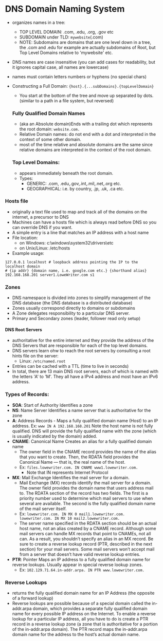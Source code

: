 # DNS Domain Naming System

- organizes names in a tree:
  - TOP LEVEL DOMAIN: .com, .edu, .org, .gov etc
  - SUBDOMAIN under TLD: `mywebsite`(.com)
  - NOTE: Subdomains are domains that are one level down in a tree, the .com and .edu for example are actually subdomains of Root, but Top Level Domains relative to 'mywebsite' etc.
- DNS names are case insensitive (you can add cases for readability, but it ignores capital case, all names are lowercase)
- names must contain letters numbers or hyphens (no special chars)
- Constructing a Full Domain: `{host}.{...subDomains}.{topLevelDomain}`

  - You start at the bottom of the tree and move up separated by dots. (similar to a path in a file system, but reversed)

  ### Fully Qualified Domain Names

  - (aka an Absolute domain)Ends with a trailing dot which represents the root domain: `website.com.`
  - Relative Domain names: do not end with a dot and interpreted in the context of some other domain.
  - most of the time relative and absolute domains are the same since relative domains are interpreted in the context of the root domain.

  ### Top Level Domains:

  - appears immediately beneath the root domain.
  - Types:
    - GENERIC: .com, .edu,.gov,.int,.mil,.net,.org etc.
    - GEOGRAPHICAL: i.e. by country, .jp, .uk, .ca etc.

### Hosts file

- originally a text file used to map and track all of the domains on the internet, a precursor to DNS
- Machines can have a hosts file which is always read before DNS so you can override DNS if you want.
- A simple entry is a line that matches an IP address with a host name
- File location:
  - on Windows: c:\windows\system32\drivers\etc
  - on Unix/Linux: /etc/hosts
- Example usage:

```
127.0.0.1 localhost # loopback address pointing the IP to the localhost domain
# {ip addr} {domain name, i.e. google.com etc.} {shorthand alias}
192.168.168.201 server1.LoweWriter.com s1
```

### Zones

- DNS namespace is divided into zones to simplify management of the DNS database (the DNS database is a distributed database)
- Zones usually correspond directly to domains or subdomains
- A Zone delegates responsibility to a particular DNS server.
- Primary and Secondary zones (leader, follower read only setup)

#### DNS Root Servers

- authoritative for the entire internet and they provide the address of the DNS Servers that are responsible for each of the top level domains.
- DNS servers learn ohw to reach the root servers by consulting a root hints file on the server:
  - Linux: `/etc/named.root`
- Entries can be cached with a TTL (time to live in seconds)
- In total, there are 13 main DNS root servers, each of which is named with the letters 'A' to 'M'. They all have a IPv4 address and most have an IPv6 address.

### Types of Records:

- **SOA**: Start of Authority Identifies a zone
- **NS**: Name Server Identifies a name server that is authoritative for the zone
- **A**: Address Records - Maps a fully qualified domain name (Host) to an IP address. Ex: `www IN A 192.168.168.201` Note the host name is not fully qualified. DNS will provide the fully qualified name with the zone (which is usually indicated by the domain) added.
- **CNAME**: Canonical Name Creates an alias for a fully qualified domain name
  - The owner field in the CNAME record provides the name of
    the alias that you want to create. Then, the RDATA field provides the Canonical
    Name — that is, the real name of the host.
  - Ex: `files.lowewriter.com. IN CNAME www1.lowewriter.com.`
    - Note that IN represents Internet Protocol
- **MX**: Mail Exchange Identifies the mail server for a domain.
  - Mail Exchange (MX) records identify the mail server for a domain. The owner field
    provides the domain name that users address mail to. The RDATA section of the
    record has two fields. The first is a priority number used to determine which mail
    servers to use when several are available. The second is the fully qualified domain
    name of the mail server itself.
  - Ex: `lowewriter.com. IN MX 0 mail1.lowewriter.com.
lowewriter.com. IN MX 10 mail2.lowewriter.com.`
  - The server name specified in the RDATA section should be an actual host name,
    not an alias created by a CNAME record. Although some mail servers can handle
    MX records that point to CNAMEs, not all can. As a result, you shouldn’t specify
    an alias in an MX record.
    Be sure to create a reverse lookup record (PTR, described in the next section) for
    your mail servers. Some mail servers won’t accept mail from a server that doesn’t
    have valid reverse lookup entries.
- **PTR**: Pointer Maps an IP address to a fully qualified domain name for reverse lookups. Usually appear in special reverse lookup zones.
  - Ex: `102.129.71.64.in-addr.arpa. IN PTR www.lowewriter.com.`

### Reverse Lookups

- returns the fully qualified domain name for an IP Address (the opposite of a forward lookup)
- Reverse lookups are possible because of a special domain called the in-addr.arpa
  domain, which provides a separate fully qualified domain name for every possible
  IP address on the Internet. To enable a reverse lookup for a particular IP address,
  all you have to do is create a PTR record in a reverse lookup zone (a zone that is
  authoritative for a portion of the in-addr.arpa domain). The PTR record maps
  the in-addr.arpa domain name for the address to the host’s actual domain name.

